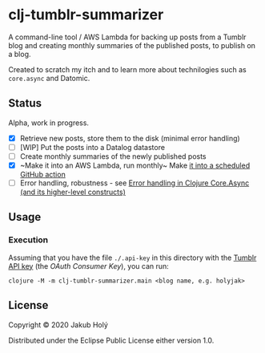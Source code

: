 # clj-tumblr-summarizer

A command-line tool / AWS Lambda for backing up posts from a Tumblr blog and creating monthly summaries of the published posts, to publish on a blog.

Created to scratch my itch and to learn more about technilogies such as `core.async` and Datomic.

## Status

Alpha, work in progress.

* [x] Retrieve new posts, store them to the disk (minimal error handling)
* [ ] [WIP] Put the posts into a Datalog datastore
* [ ] Create monthly summaries of the newly published posts
* [x] ~Make it into an AWS Lambda, run monthly~ Make [it into a scheduled GitHub action](.github/workflows/archive-new-posts.yml)
* [ ] Error handling, robustness - see [Error handling in Clojure Core.Async (and its higher-level constructs)](https://blog.jakubholy.net/2019/core-async-error-handling/)

## Usage

### Execution

Assuming that you have the file `./.api-key` in this directory with the 
[Tumblr API key](https://www.tumblr.com/settings/apps) (the *OAuth Consumer Key*), you can run:

    clojure -M -m clj-tumblr-summarizer.main <blog name, e.g. holyjak>

## License

Copyright © 2020 Jakub Holý

Distributed under the Eclipse Public License either version 1.0. 
